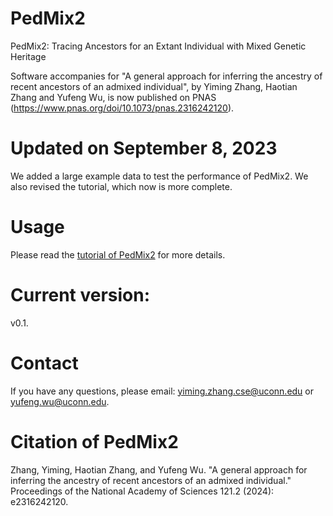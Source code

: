 # PedMix2
PedMix2: Tracing Ancestors for an Extant Individual with Mixed Genetic Heritage

Software accompanies for "A general approach for inferring the ancestry of recent ancestors of an admixed individual", by Yiming Zhang, Haotian Zhang and Yufeng Wu, is now published on PNAS (https://www.pnas.org/doi/10.1073/pnas.2316242120). 

# Updated on September 8, 2023
We added a large example data to test the performance of PedMix2. We also revised the tutorial, which now is more complete.

# Usage
Please read the [tutorial of PedMix2](https://github.com/biotoolscoders/pedmix2/blob/main/PedMix2_Tutorial_v0_1.pdf) for more details.

# Current version:
v0.1. 

# Contact
If you have any questions, please email: yiming.zhang.cse@uconn.edu or yufeng.wu@uconn.edu.

# Citation of PedMix2
Zhang, Yiming, Haotian Zhang, and Yufeng Wu. "A general approach for inferring the ancestry of recent ancestors of an admixed individual." Proceedings of the National Academy of Sciences 121.2 (2024): e2316242120.
